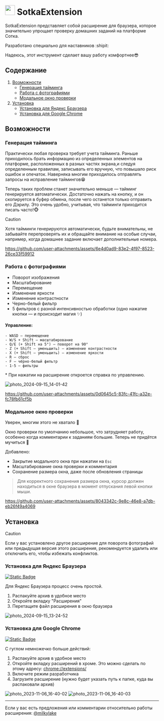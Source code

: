# <img src='https://github.com/milkylake/SotkaExtension/blob/master/favicon.png' width=32/> SotkaExtension


SotkaExtension представляет собой расширение для браузера, которое значительно упрощает проверку домашних заданий
на платформе Сотка.

Разработано специально для наставников :shipit:

Надеюсь, этот инструмент сделает вашу работу комфортнее😎

## Содержание
1) [Возможности](#возможности)
   - [Генерация тайминга](#генерация-тайминга)
   - [Работа с фотографиями](#работа-с-фотографиями)
   - [Модальное окно проверки](#модальное-окно-проверки)
2) [Установка](#установка)
   - [Установка для Яндекс Браузера](#установка-для-яндекс-браузера)
   - [Установка для Google Chrome](#установка-для-google-chrome)

## Возможности

### Генерация тайминга

Практически любая проверка требует учета тайминга. Раньше приходилось брать информацию из 
определенных элементов на платформе, расположенных в разных частях экрана,и следуя определенным 
правилам, записывать его вручную, что повышало риск ошибок и опечаток. Наверняка многим приходилось отправлять запросы на исправление таймингов😁

Теперь таких проблем станет значительно меньше — тайминг генерируется автоматически. Достаточно нажать 
на кнопку, и он скопируется в буфер обмена, после чего останется только отправить его Дэрилу. 
Это очень удобно, учитывая, что тайминги приходится писать часто!🐵

> [!CAUTION]
> Хотя тайминги генерируются автоматически, будьте внимательны, не забывайте перепроверять их
> и обращайте внимание на особые случаи, например, когда домашнее задание включает дополнительные номера.

https://github.com/user-attachments/assets/6e4d0ad9-83e2-4f97-8523-26ce33f59912

### Работа с фотографиями

- Поворот изображения
- Масштабирование
- Перемещение
- Изменение яркости
- Изменение контрастности
- Черно-белый фильтр
- 5 фильтров с разной интенсивностью обработки (одно нажатие кнопки — и происходит магия :sparkles:)

#### Управление:

```
- WASD — перемещение
- W/S + Shift — масштабирование
- Q/E (+ Shift на 5°) — поворот на 90°
- Z (+ Shift — уменьшить) — изменение контрастности
- X (+ Shift — уменьшить) — изменение яркости
- R — сброс
- F — чёрно-белый фильтр
- 1-5 — фильтры
```

\* При нажатии на расширение откроется справка по управлению.

![photo_2024-09-15_14-01-42](https://github.com/user-attachments/assets/062c4018-b6cc-40d2-8fb2-c0310dfc153c)

https://github.com/user-attachments/assets/0d0645c5-83fc-41fc-a32e-fc78fb61cf5b

### Модальное окно проверки

Уверен, многим этого не хватало :disguised_face:

Окно проверки по умолчанию небольшое, что затрудняет работу, 
особенно когда комментарии к заданиям большие. Теперь не придётся мучиться :see_no_evil:

Добавлено:

- Закрытие модального окна при нажатии на `Esc`
- Масштабирование окна проверки и комментария
- Сохранение размера окна, даже после обновления страницы

> Для корректного сохранения размера окна, курсор должен находиться в окне браузера
> в момент отпускания левой кнопки мыши.

https://github.com/user-attachments/assets/8043342c-9e8c-46e8-a7db-eb26f49a4069

## Установка

> [!CAUTION]
> Если у вас установлено другое расширение для поворота фотографий или предыдущая версия этого расширения,
> рекомендуется удалить или отключить его, чтобы избежать конфликтов.

### Установка для Яндекс Браузера

[![Static Badge](https://img.shields.io/badge/download-yandex_version-blue)](https://github.com/milkylake/SotkaExtension/releases/download/v1.4/SotkaExtension-yandex-v1.4.zip)

Для Яндекс Браузера процесс очень простой.
1) Распакуйте архив в удобное место
2) Откройте вкладку "Расширения"
3) Перетащите файл расширения в окно браузера

![photo_2024-09-15_13-24-52](https://github.com/user-attachments/assets/e91cd804-4259-4aa5-9c6e-2f0132c9bc9d)

### Установка для Google Chrome

[![Static Badge](https://img.shields.io/badge/download-chrome_version-blue)](https://github.com/milkylake/SotkaExtension/releases/download/v1.4/SotkaExtension-chrome-v1.4.zip)

С гуглом немножечко больше действий:

1) Распакуйте архив в удобное место
2) Откройте вкладку расширений в хроме. Это можно сделать по этому адресу: [chrome://extensions/](chrome://extensions/)
3) Включите режим разработчика
4) Загрузите расширение (нужно будет указать путь к папке, куда вы распаковали архив)
   
![photo_2023-11-06_16-40-02](https://github.com/user-attachments/assets/68576c40-2645-4be3-a59e-2c3b1dfbf7ff)
![photo_2023-11-06_16-40-03](https://github.com/user-attachments/assets/1da20f11-5a46-4174-865b-3d1828c8c28d)

---

Если у вас есть предложения или комментарии относительно работы расширения: [@milkylake](https://t.me/milkylake)
